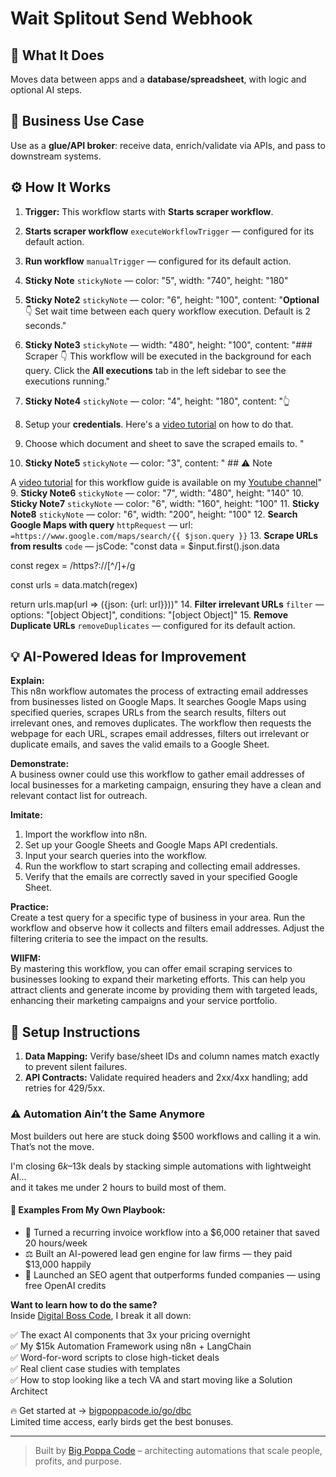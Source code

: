 # Wait Splitout Send Webhook
## 🚀 What It Does
Moves data between apps and a **database/spreadsheet**, with logic and optional AI steps.

## 💼 Business Use Case
Use as a **glue/API broker**: receive data, enrich/validate via APIs, and pass to downstream systems.

## ⚙️ How It Works
1. **Trigger:** This workflow starts with **Starts scraper workflow**.
2. **Starts scraper workflow** `executeWorkflowTrigger` — configured for its default action.
3. **Run workflow** `manualTrigger` — configured for its default action.
4. **Sticky Note** `stickyNote` — color: "5", width: "740", height: "180"
5. **Sticky Note2** `stickyNote` — color: "6", height: "100", content: "**Optional** 👇
Set wait time between each query workflow execution. Default is 2 seconds."
6. **Sticky Note3** `stickyNote` — width: "480", height: "100", content: "### Scraper 👇
This workflow will be executed in the background for each query. Click the **All executions** tab in the left sidebar to see the executions running."
7. **Sticky Note4** `stickyNote` — color: "4", height: "180", content: "👆 
1. Setup your **credentials**. Here's a [video tutorial](https://youtu.be/O5RnWDM27M8) on how to do that.

2. Choose which document and sheet to save the scraped emails to. "
8. **Sticky Note5** `stickyNote` — color: "3", content: " ## ⚠️ Note

A [video tutorial](https://youtu.be/HaiO-UeiKBA) for this workflow guide is available on my [Youtube channel](https://www.youtube.com/channel/UCn8xmUBunez1SsDVRfZDUGA)"
9. **Sticky Note6** `stickyNote` — color: "7", width: "480", height: "140"
10. **Sticky Note7** `stickyNote` — color: "6", width: "160", height: "100"
11. **Sticky Note8** `stickyNote` — color: "6", width: "200", height: "100"
12. **Search Google Maps with query** `httpRequest` — url: `=https://www.google.com/maps/search/{{ $json.query }}`
13. **Scrape URLs from results** `code` — jsCode: "const data = $input.first().json.data

const regex = /https?:\/\/[^\/]+/g

const urls = data.match(regex)

return urls.map(url => ({json: {url: url}}))"
14. **Filter irrelevant URLs** `filter` — options: "[object Object]", conditions: "[object Object]"
15. **Remove Duplicate URLs** `removeDuplicates` — configured for its default action.

## 💡 AI-Powered Ideas for Improvement
**Explain:**  
This n8n workflow automates the process of extracting email addresses from businesses listed on Google Maps. It searches Google Maps using specified queries, scrapes URLs from the search results, filters out irrelevant ones, and removes duplicates. The workflow then requests the webpage for each URL, scrapes email addresses, filters out irrelevant or duplicate emails, and saves the valid emails to a Google Sheet.

**Demonstrate:**  
A business owner could use this workflow to gather email addresses of local businesses for a marketing campaign, ensuring they have a clean and relevant contact list for outreach.

**Imitate:**  
1. Import the workflow into n8n.
2. Set up your Google Sheets and Google Maps API credentials.
3. Input your search queries into the workflow.
4. Run the workflow to start scraping and collecting email addresses.
5. Verify that the emails are correctly saved in your specified Google Sheet.

**Practice:**  
Create a test query for a specific type of business in your area. Run the workflow and observe how it collects and filters email addresses. Adjust the filtering criteria to see the impact on the results.

**WIIFM:**  
By mastering this workflow, you can offer email scraping services to businesses looking to expand their marketing efforts. This can help you attract clients and generate income by providing them with targeted leads, enhancing their marketing campaigns and your service portfolio.

## 🔧 Setup Instructions
1. **Data Mapping:** Verify base/sheet IDs and column names match exactly to prevent silent failures.
2. **API Contracts:** Validate required headers and 2xx/4xx handling; add retries for 429/5xx.

### ⚠️ Automation Ain’t the Same Anymore

Most builders out here are stuck doing $500 workflows and calling it a win.  
That’s not the move.  

I'm closing $6k–$13k deals by stacking simple automations with lightweight AI...  
and it takes me under 2 hours to build most of them.

#### 🧠 Examples From My Own Playbook:
- 🔁 Turned a recurring invoice workflow into a $6,000 retainer that saved 20 hours/week  
- ⚖️ Built an AI-powered lead gen engine for law firms — they paid $13,000 happily  
- 🚀 Launched an SEO agent that outperforms funded companies — using free OpenAI credits  

**Want to learn how to do the same?**  
Inside [Digital Boss Code](https://bigpoppacode.io/go/dbc), I break it all down:

✅ The exact AI components that 3x your pricing overnight  
✅ My $15k Automation Framework using n8n + LangChain  
✅ Word-for-word scripts to close high-ticket deals  
✅ Real client case studies with templates  
✅ How to stop looking like a tech VA and start moving like a Solution Architect  

🔥 Get started at → [bigpoppacode.io/go/dbc](https://bigpoppacode.io/go/dbc)  
Limited time access, early birds get the best bonuses.

---
> Built by [Big Poppa Code](https://bigpoppacode.io) – architecting automations that scale people, profits, and purpose.
